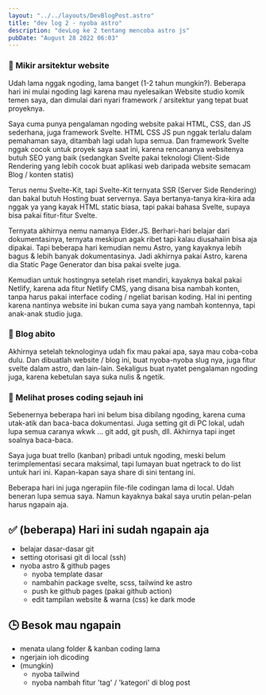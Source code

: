 ```yaml
---
layout: "../../layouts/DevBlogPost.astro"
title: "dev log 2 - nyoba astro"
description: "devLog ke 2 tentang mencoba astro js"
pubDate: "August 28 2022 06:03"
---
```


### 💭 Mikir arsitektur website
Udah lama nggak ngoding, lama banget (1-2 tahun mungkin?). Beberapa hari ini mulai ngoding lagi karena mau nyelesaikan Website studio komik temen saya, dan dimulai dari nyari framework / arsitektur yang tepat buat proyeknya.

Saya cuma punya pengalaman ngoding website pakai HTML, CSS, dan JS sederhana, juga framework Svelte. HTML CSS JS pun nggak terlalu dalam pemahaman saya, ditambah lagi udah lupa semua. Dan framework Svelte nggak cocok untuk proyek saya saat ini, karena rencananya websitenya butuh SEO yang baik (sedangkan Svelte pakai teknologi Client-Side Rendering yang lebih cocok buat aplikasi web daripada website semacam Blog / konten statis)

Terus nemu Svelte-Kit, tapi Svelte-Kit ternyata SSR (Server Side Rendering) dan bakal butuh Hosting buat servernya. Saya bertanya-tanya kira-kira ada nggak ya yang kayak HTML static biasa, tapi pakai bahasa Svelte, supaya bisa pakai fitur-fitur Svelte.

Ternyata akhirnya nemu namanya Elder.JS. Berhari-hari belajar dari dokumentasinya, ternyata meskipun agak ribet tapi kalau diusahaiin bisa aja dipakai. Tapi beberapa hari kemudian nemu Astro, yang kayaknya lebih bagus & lebih banyak dokumentasinya. Jadi akhirnya pakai Astro, karena dia Static Page Generator dan bisa pakai svelte juga.

Kemudian untuk hostingnya setelah riset mandiri, kayaknya bakal pakai Netlify, karena ada fitur Netlify CMS, yang disana bisa nambah konten, tanpa harus pakai interface coding / ngeliat barisan koding. Hal ini penting karena nantinya website ini bukan cuma saya yang nambah kontennya, tapi anak-anak studio juga.

### 💭 Blog abito
Akhirnya setelah teknologinya udah fix mau pakai apa, saya mau coba-coba dulu. Dan dibuatlah website / blog ini, buat nyoba-nyoba slug nya, juga fitur svelte dalam astro, dan lain-lain. Sekaligus buat nyatet pengalaman ngoding juga, karena kebetulan saya suka nulis & ngetik.

### 💭 Melihat proses coding sejauh ini
Sebenernya beberapa hari ini belum bisa dibilang ngoding, karena cuma utak-atik dan baca-baca dokumentasi. Juga setting git di PC lokal, udah lupa semua caranya wkwk ... git add, git push, dll. Akhirnya tapi inget soalnya baca-baca.

Saya juga buat trello (kanban) pribadi untuk ngoding, meski belum terimplementasi secara maksimal, tapi lumayan buat ngetrack to do list untuk hari ini. Kapan-kapan saya share di sini tentang ini.

Beberapa hari ini juga ngerapiin file-file codingan lama di local. Udah beneran lupa semua saya. Namun kayaknya bakal saya urutin pelan-pelan harus ngapain aja.

## ✅ (beberapa) Hari ini sudah ngapain aja
- belajar dasar-dasar git
- setting otorisasi git di local (ssh)
- nyoba astro & github pages
	- nyoba template dasar
	- nambahin package svelte, scss, tailwind ke astro
	- push ke github pages (pakai github action)
	- edit tampilan website & warna (css) ke dark mode

## 🕒 Besok mau ngapain
- menata ulang folder & kanban coding lama
- ngerjain ioh dicoding
- (mungkin)
	- nyoba tailwind
	- nyoba nambah fitur 'tag' / 'kategori' di blog post